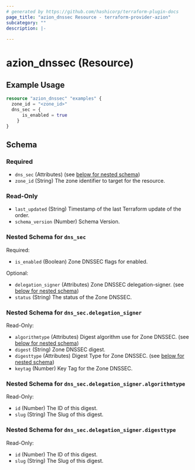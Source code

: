 ```yaml
---
# generated by https://github.com/hashicorp/terraform-plugin-docs
page_title: "azion_dnssec Resource - terraform-provider-azion"
subcategory: ""
description: |-
  
---
```


# azion_dnssec (Resource)



## Example Usage

```terraform
resource "azion_dnssec" "examples" {
  zone_id = "<zone_id>"
  dns_sec = {
      is_enabled = true
    }
}
```

<!-- schema generated by tfplugindocs -->
## Schema

### Required

- `dns_sec` (Attributes) (see [below for nested schema](#nestedatt--dns_sec))
- `zone_id` (String) The zone identifier to target for the resource.

### Read-Only

- `last_updated` (String) Timestamp of the last Terraform update of the order.
- `schema_version` (Number) Schema Version.

<a id="nestedatt--dns_sec"></a>
### Nested Schema for `dns_sec`

Required:

- `is_enabled` (Boolean) Zone DNSSEC flags for enabled.

Optional:

- `delegation_signer` (Attributes) Zone DNSSEC delegation-signer. (see [below for nested schema](#nestedatt--dns_sec--delegation_signer))
- `status` (String) The status of the Zone DNSSEC.

<a id="nestedatt--dns_sec--delegation_signer"></a>
### Nested Schema for `dns_sec.delegation_signer`

Read-Only:

- `algorithmtype` (Attributes) Digest algorithm use for Zone DNSSEC. (see [below for nested schema](#nestedatt--dns_sec--delegation_signer--algorithmtype))
- `digest` (String) Zone DNSSEC digest.
- `digesttype` (Attributes) Digest Type for Zone DNSSEC. (see [below for nested schema](#nestedatt--dns_sec--delegation_signer--digesttype))
- `keytag` (Number) Key Tag for the Zone DNSSEC.

<a id="nestedatt--dns_sec--delegation_signer--algorithmtype"></a>
### Nested Schema for `dns_sec.delegation_signer.algorithmtype`

Read-Only:

- `id` (Number) The ID of this digest.
- `slug` (String) The Slug of this digest.


<a id="nestedatt--dns_sec--delegation_signer--digesttype"></a>
### Nested Schema for `dns_sec.delegation_signer.digesttype`

Read-Only:

- `id` (Number) The ID of this digest.
- `slug` (String) The Slug of this digest.


